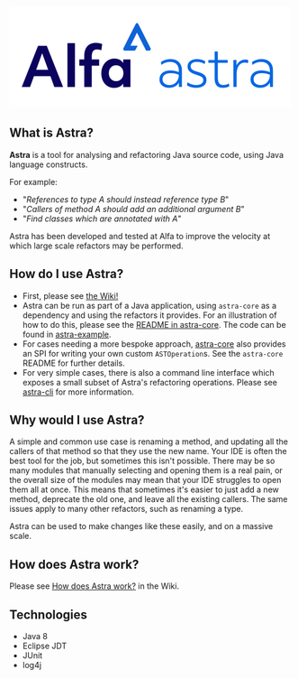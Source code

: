 ![Astra logo](images/AlfaAstra-01.png)

## What is Astra?
**Astra** is a tool for analysing and refactoring Java source code, using Java language constructs. 

For example:

* "_References to type A should instead reference type B_"
* "_Callers of method A should add an additional argument B_"
* "_Find classes which are annotated with A_"

Astra has been developed and tested at Alfa to improve the velocity at which large scale refactors may be performed.

## How do I use Astra?
* First, please see [the Wiki!](https://github.com/alfasoftware/astra/wiki)
* Astra can be run as part of a Java application, using `astra-core` as a dependency and using the refactors it provides. For an illustration of how to do this, please see the [README in astra-core](./astra-core/README.md). The code can be found in [astra-example](./astra-example).
* For cases needing a more bespoke approach, [astra-core](./astra-core/README.md) also provides an SPI for writing your own custom `ASTOperation`s. See the `astra-core` README for further details.
* For very simple cases, there is also a command line interface which exposes a small subset of Astra's refactoring operations. Please see [astra-cli](./astra-cli/README.md) for more information.

## Why would I use Astra?
A simple and common use case is renaming a method, and updating all the callers of that method so that they use the new name. 
Your IDE is often the best tool for the job, but sometimes this isn't possible. There may be so many modules that manually selecting and opening them is a real pain, or the overall size of the modules may mean that your IDE struggles to open them all at once. 
This means that sometimes it's easier to just add a new method, deprecate the old one, and leave all the existing callers. 
The same issues apply to many other refactors, such as renaming a type. 

Astra can be used to make changes like these easily, and on a massive scale.

## How does Astra work?
Please see [How does Astra work?](https://github.com/alfasoftware/astra/wiki/How-does-Astra-work%3F) in the Wiki.

## Technologies
* Java 8
* Eclipse JDT
* JUnit
* log4j
